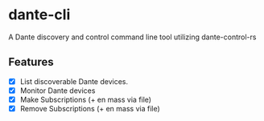 # dante-cli
A Dante discovery and control command line tool utilizing dante-control-rs


## Features

- [x] List discoverable Dante devices.
- [x] Monitor Dante devices
- [x] Make Subscriptions (+ en mass via file)
- [x] Remove Subscriptions (+ en mass via file)